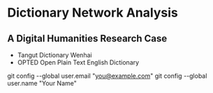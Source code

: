 # Dictionary Network Analysis

## A Digital Humanities Research Case

- Tangut Dictionary Wenhai
- OPTED Open Plain Text English Dictionary

git config --global user.email "you@example.com"
  git config --global user.name "Your Name"